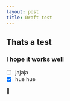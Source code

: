 ```yaml
---
layout: post
title: Draft test
---
```

## Thats a test

### I hope it works well

- [ ] jajaja
- [x] hue hue

:tada:
